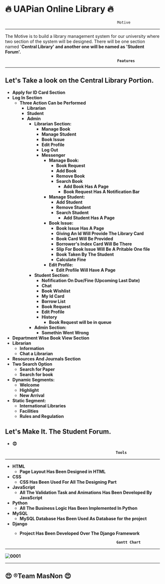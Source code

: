 # :fire: UAPian Online Library :fire:

                                                       Motive
__________________________________________________________________________________________________________________________________
The Motive is to build a library management system for our university where two section of the system will be designed. There will be one section named '<b>Central Library<b>' and another one will be named as '<b>Student Forum<b>'.


                                                       Features
 _________________________________________________________________________________________________________________________________
 ## Let's Take a look on the Central Library Portion.

  * Apply for ID Card Section
  * Log In Section
    * Three Action Can be Performed
      * Librarian
      * Student
      * Admin
        * Librarian Section:
          * Manage Book
          * Manage Student
          * Book Issue
          * Edit Profile
          * Log Out
          * Messenger
            * Manage Book:
              * Book Request
              * Add Book
              * Remove Book
              * Search Book
                * Add Book Has A Page
                * Book Request Has A Notification Bar
            * Manage Student:
              * Add Student
              * Remove Student
              * Search Student
                * Add Student Has A Page
            * Book Issue: 
              * Book Issue Has A Page
              * Giving An Id Will Provide The Library Card
              * Book Card Will Be Provided
              * Borrower's Index Card Will Be There
              * Slip For Book Issue Will Be A Pritable One file
              * Book Taken By The Student
              * Calculate Fine 
            * Edit Profile:
              * Edit Profile Will Have A Page
        * Student Section:
          * Nofification On Due/Fine (Upcoming Last Date)  
          * Chat 
          * Book Wishlist
          * My Id Card
          * Borrow List
          * Book Request
          * Edit Profile
          * History
            * Book Request will be in queue
        * Admin Section:
          * Somethin Went Wrong
  * Department Wise Book View Section
  * Librarian
    * Information
    * Chat a Librarian
  * Resources And Journals Section
  * Two Search Option
    * Search for Paper
    * Search for book
  * Dynamic Segments:
    * Welcome
    * Highlight
    * New Arrival
  * Static Segment:
     * International Libraries
     * Facilities
     * Rules and Regulation

## Let's Make It. The Student Forum.
  * :heart_eyes:
  
                                                       Tools 
 _______________________________________________________________________________________________________________________________________
 * HTML
    * Page Layout Has Been Designed in HTML
  * CSS
    * CSS Has Been Used For All The Designing Part
  * JavaScript
    * All The Validation Task and Animations Has Been Developed By JavaScript
  * Python
    * All The Business Logic Has Been Implemented In Python
  * MySQL
    * MySQL Database Has Been Used As Database for the project
  * Django
    * Project Has Been Developed Over The Django Framework
 
                                                      Gantt Chart                                  
_________________________________________________________________________________________________________________________________
![0001](https://user-images.githubusercontent.com/30217066/57733588-ad505700-76c1-11e9-8c39-99bfef29cb4d.jpg)



___________________________________________________________________________________________________________________________________
## :heart_eyes: ®Team MasNon :heart_eyes:
